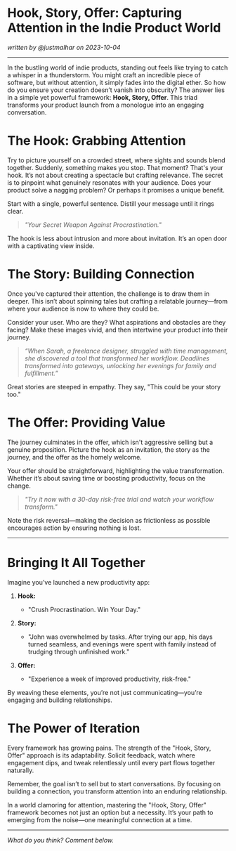 # Hook, Story, Offer: Capturing Attention in the Indie Product World

*written by @justmalhar on 2023-10-04*

---

In the bustling world of indie products, standing out feels like trying to catch a whisper in a thunderstorm. You might craft an incredible piece of software, but without attention, it simply fades into the digital ether. So how do you ensure your creation doesn’t vanish into obscurity? The answer lies in a simple yet powerful framework: **Hook, Story, Offer**. This triad transforms your product launch from a monologue into an engaging conversation.

# The Hook: Grabbing Attention

Try to picture yourself on a crowded street, where sights and sounds blend together. Suddenly, something makes you stop. That moment? That's your hook. It’s not about creating a spectacle but crafting relevance. The secret is to pinpoint what genuinely resonates with your audience. Does your product solve a nagging problem? Or perhaps it promises a unique benefit.

Start with a single, powerful sentence. Distill your message until it rings clear.

> *"Your Secret Weapon Against Procrastination."*

The hook is less about intrusion and more about invitation. It’s an open door with a captivating view inside.

# The Story: Building Connection

Once you've captured their attention, the challenge is to draw them in deeper. This isn’t about spinning tales but crafting a relatable journey—from where your audience is now to where they could be.

Consider your user. Who are they? What aspirations and obstacles are they facing? Make these images vivid, and then intertwine your product into their journey.

> *“When Sarah, a freelance designer, struggled with time management, she discovered a tool that transformed her workflow. Deadlines transformed into gateways, unlocking her evenings for family and fulfillment.”*

Great stories are steeped in empathy. They say, "This could be your story too."

# The Offer: Providing Value

The journey culminates in the offer, which isn't aggressive selling but a genuine proposition. Picture the hook as an invitation, the story as the journey, and the offer as the homely welcome.

Your offer should be straightforward, highlighting the value transformation. Whether it’s about saving time or boosting productivity, focus on the change.

> *"Try it now with a 30-day risk-free trial and watch your workflow transform."*

Note the risk reversal—making the decision as frictionless as possible encourages action by ensuring nothing is lost.

---

# Bringing It All Together

Imagine you’ve launched a new productivity app:

1. **Hook:** 
   - "Crush Procrastination. Win Your Day."

2. **Story:**
   - "John was overwhelmed by tasks. After trying our app, his days turned seamless, and evenings were spent with family instead of trudging through unfinished work."

3. **Offer:**
   - "Experience a week of improved productivity, risk-free."

By weaving these elements, you’re not just communicating—you’re engaging and building relationships.

# The Power of Iteration

Every framework has growing pains. The strength of the "Hook, Story, Offer" approach is its adaptability. Solicit feedback, watch where engagement dips, and tweak relentlessly until every part flows together naturally.

Remember, the goal isn’t to sell but to start conversations. By focusing on building a connection, you transform attention into an enduring relationship.

In a world clamoring for attention, mastering the "Hook, Story, Offer" framework becomes not just an option but a necessity. It’s your path to emerging from the noise—one meaningful connection at a time.

---

*What do you think? Comment below.*